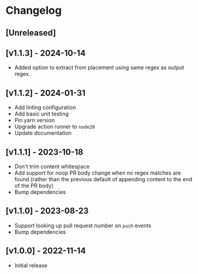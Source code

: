 # Changelog

## [Unreleased]

## [v1.1.3] - 2024-10-14

-   Added option to extract from placement using same regex as output regex.

## [v1.1.2] - 2024-01-31

-   Add linting configuration
-   Add basic unit testing
-   Pin yarn version
-   Upgrade action runner to `node20`
-   Update documentation

## [v1.1.1] - 2023-10-18

-   Don't trim content whitespace
-   Add support for noop PR body change when no regex matches are found (rather than the previous default of appending content to the end of the PR body)
-   Bump dependencies

## [v1.1.0] - 2023-08-23

-   Support looking up pull request number on `push` events
-   Bump dependencies

## [v1.0.0] - 2022-11-14

-   Initial release
